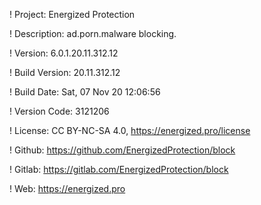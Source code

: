 ! Project: Energized Protection

! Description: ad.porn.malware blocking.

! Version: 6.0.1.20.11.312.12

! Build Version: 20.11.312.12

! Build Date: Sat, 07 Nov 20 12:06:56

! Version Code: 3121206

! License: CC BY-NC-SA 4.0, https://energized.pro/license

! Github: https://github.com/EnergizedProtection/block

! Gitlab: https://gitlab.com/EnergizedProtection/block


! Web: https://energized.pro
